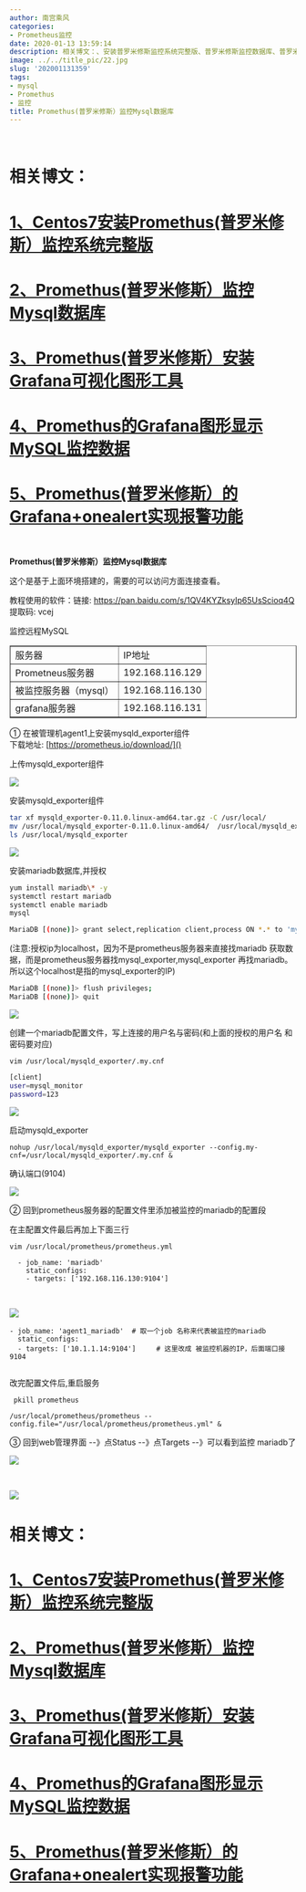 ```yaml
---
author: 南宫乘风
categories:
- Prometheus监控
date: 2020-01-13 13:59:14
description: 相关博文：、安装普罗米修斯监控系统完整版、普罗米修斯监控数据库、普罗米修斯安装可视化图形工具、的图形显示监控数据、普罗米修斯的实现报警功能普罗米修斯监控数据库这个是基于上面环境搭建的，需要的可以访问方。。。。。。。
image: ../../title_pic/22.jpg
slug: '202001131359'
tags:
- mysql
- Promethus
- 监控
title: Promethus(普罗米修斯）监控Mysql数据库
---
```


<!--more-->

 

# 相关博文：

# [1、Centos7安装Promethus\(普罗米修斯）监控系统完整版](https://blog.csdn.net/heian_99/article/details/103952955)

# [2、Promethus\(普罗米修斯）监控Mysql数据库](https://blog.csdn.net/heian_99/article/details/103956583)

# [3、Promethus\(普罗米修斯）安装Grafana可视化图形工具](https://blog.csdn.net/heian_99/article/details/103956931)

# [4、Promethus的Grafana图形显示MySQL监控数据](https://blog.csdn.net/heian_99/article/details/103958032)

# [5、Promethus\(普罗米修斯）的Grafana+onealert实现报警功能](https://blog.csdn.net/heian_99/article/details/103959379)

 

**Promethus\(普罗米修斯）监控Mysql数据库**

这个是基于上面环境搭建的，需要的可以访问方面连接查看。

教程使用的软件：链接: <https://pan.baidu.com/s/1QV4KYZksyIp65UsScioq4Q> 提取码: vcej

监控远程MySQL

<table border="1" cellpadding="1" cellspacing="1"><tbody><tr><td>服务器</td><td>IP地址</td></tr><tr><td>Prometneus服务器</td><td>192.168.116.129</td></tr><tr><td>被监控服务器（mysql）</td><td>192.168.116.130</td></tr><tr><td>grafana服务器</td><td>192.168.116.131</td></tr></tbody></table>

① 在被管理机agent1上安装mysqld\_exporter组件  
下载地址: [https://prometheus.io/download/]()

上传mysqld\_exporter组件

![](../../image/20200113134228354.png)

安装mysqld\_exporter组件

```bash
tar xf mysqld_exporter-0.11.0.linux-amd64.tar.gz -C /usr/local/
mv /usr/local/mysqld_exporter-0.11.0.linux-amd64/  /usr/local/mysqld_exporter 
ls /usr/local/mysqld_exporter
```

![](../../image/20200113134407909.png)

安装mariadb数据库,并授权

```bash
yum install mariadb\* -y 
systemctl restart mariadb 
systemctl enable mariadb 
mysql
```

```bash
MariaDB [(none)]> grant select,replication client,process ON *.* to 'mysql_monitor'@'localhost' identified by '123'; 
```

\(注意:授权ip为localhost，因为不是prometheus服务器来直接找mariadb 获取数据，而是prometheus服务器找mysql\_exporter,mysql\_exporter 再找mariadb。所以这个localhost是指的mysql\_exporter的IP\)

```bash
MariaDB [(none)]> flush privileges;
MariaDB [(none)]> quit
```

![](../../image/20200113134730612.png)

创建一个mariadb配置文件，写上连接的用户名与密码\(和上面的授权的用户名 和密码要对应\)

```
vim /usr/local/mysqld_exporter/.my.cnf 
```

```bash
[client] 
user=mysql_monitor
password=123
```

![](../../image/20200113134832725.png)

启动mysqld\_exporter

```
nohup /usr/local/mysqld_exporter/mysqld_exporter --config.my-cnf=/usr/local/mysqld_exporter/.my.cnf &
```

确认端口\(9104\)

![](../../image/20200113135034738.png)

② 回到prometheus服务器的配置文件里添加被监控的mariadb的配置段

在主配置文件最后再加上下面三行

```bash
vim /usr/local/prometheus/prometheus.yml 
```

```
  - job_name: 'mariadb'
    static_configs:
    - targets: ['192.168.116.130:9104']

```

 

![](../../image/20200113135509648.png)

```
- job_name: 'agent1_mariadb'  # 取一个job 名称来代表被监控的mariadb   
  static_configs:   
  - targets: ['10.1.1.14:9104']     # 这里改成 被监控机器的IP，后面端口接9104
 
```

改完配置文件后,重启服务

```
 pkill prometheus 
```

```
/usr/local/prometheus/prometheus --config.file="/usr/local/prometheus/prometheus.yml" &
```

③ 回到web管理界面 \--》点Status \--》点Targets \--》可以看到监控 mariadb了

![](../../image/20200113135803881.png)

 

![](../../image/20200113135844886.png)

# 相关博文：

# [1、Centos7安装Promethus\(普罗米修斯）监控系统完整版](https://blog.csdn.net/heian_99/article/details/103952955)

# [2、Promethus\(普罗米修斯）监控Mysql数据库](https://blog.csdn.net/heian_99/article/details/103956583)

# [3、Promethus\(普罗米修斯）安装Grafana可视化图形工具](https://blog.csdn.net/heian_99/article/details/103956931)

# [4、Promethus的Grafana图形显示MySQL监控数据](https://blog.csdn.net/heian_99/article/details/103958032)

# [5、Promethus\(普罗米修斯）的Grafana+onealert实现报警功能](https://blog.csdn.net/heian_99/article/details/103959379)